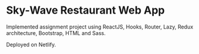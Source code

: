 # Sky-Wave Restaurant Web App

Implemented assignment project using ReactJS, Hooks, Router, Lazy, Redux architecture, Bootstrap, HTML and Sass.

Deployed on Netlify.


